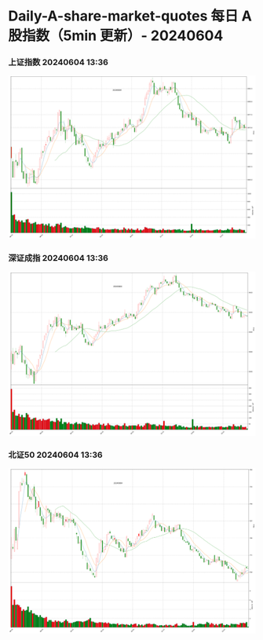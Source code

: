 
# Daily-A-share-market-quotes 每日 A 股指数（5min 更新）- 20240604

### 上证指数 20240604 13:36
![](./fig/2024/6/20240604-sh000001.png)

### 深证成指 20240604 13:36
![](./fig/2024/6/20240604-sz399001.png)

### 北证50 20240604 13:36
![](./fig/2024/6/20240604-bj899050.png)
